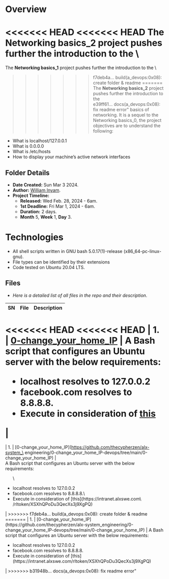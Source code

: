 # Overview #

<<<<<<< HEAD
<<<<<<< HEAD
The **Networking basics_2** project pushes further the introduction to the \
=======
The **Networking basics_1** project pushes further the introduction to the \
>>>>>>> f7deb4a... build(a_devops:0x08): create folder & readme
=======
The **Networking basics_2** project pushes further the introduction to the \
>>>>>>> e39ff61... docs(a_devops:0x08): fix readme error"
basics of networking. It is a sequel to the Networking basics_0,  the project \
objectives are to understand the following:
- What is localhost/127.0.0.1
- What is 0.0.0.0
- What is /etc/hosts
-  How to display your machine’s active network interfaces


## Folder Details ###
- **Date Created:** Sun Mar 3 2024.
- **Author:** [William Inyam](https.//github.com/thecypherzen).
- **Project Timeline:**
  - **Released:** Wed Feb. 28, 2024 - 6am.
  - **1st Deadline:** Fri Mar 1, 2024 - 6am.
  - **Duration:** 2 days.
  - **Month** 5, **Week** 1, **Day** 3.

# Technologies #
- All shell scripts written in GNU bash 5.0.17(1)-release (x86_64-pc-linux-gnu).
- File types can be identified by their extensions
- Code tested on Ubuntu 20.04 LTS.


## Files ###
- *Here is a detailed list of all files in the repo and their description*.

| SN | File | Description                                   |
|----|------|-----------------------------------------------|
<<<<<<< HEAD
<<<<<<< HEAD
| 1. | [0-change_your_home_IP](https://github.com/thecypherzen/alx-system_engineering/0-change_your_home_IP-devops/tree/main/0-change_your_home_IP) | A Bash script that configures an Ubuntu server with the below requirements:<ul><li>localhost resolves to 127.0.0.2</li><li>facebook.com resolves to 8.8.8.8.</li><li>Execute in consideration of [this](https://intranet.alxswe.com/rltoken/XSXhQPoDu3QecXs3j9XgPQ)</li></ul>|
=======
| 1. | [0-change_your_home_IP](https://github.com/thecypherzen/alx-system_\
engineering/0-change_your_home_IP-devops/tree/main/0-change_your_home_IP) | \
A Bash script that configures an Ubuntu server with the below requirements:<ul>\
<li>localhost resolves to 127.0.0.2</li><li>facebook.com resolves to 8.8.8.8.\
</li><li>Execute in consideration of [this](https://intranet.alxswe.com\
/rltoken/XSXhQPoDu3QecXs3j9XgPQ)</li></ul>|
>>>>>>> f7deb4a... build(a_devops:0x08): create folder & readme
=======
| 1. | [0-change_your_home_IP](https://github.com/thecypherzen/alx-system_engineering/0-change_your_home_IP-devops/tree/main/0-change_your_home_IP) | A Bash script that configures an Ubuntu server with the below requirements:<ul><li>localhost resolves to 127.0.0.2</li><li>facebook.com resolves to 8.8.8.8.</li><li>Execute in consideration of [this](https://intranet.alxswe.com/rltoken/XSXhQPoDu3QecXs3j9XgPQ)</li></ul>|
>>>>>>> b31948b... docs(a_devops:0x08): fix readme error"
